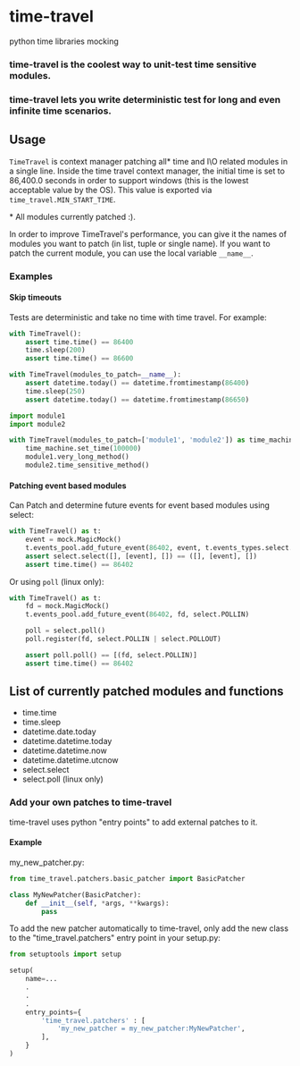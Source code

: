 # time-travel
python time libraries mocking

### time-travel is the coolest way to unit-test time sensitive modules.
### time-travel lets you write deterministic test for long and even infinite time scenarios.

## Usage

`TimeTravel` is context manager patching all* time and I\O related modules in a 
single line. Inside the time travel context manager, the initial time is set to 
86,400.0 seconds in order to support windows (this is the lowest acceptable 
value by the OS). This value is exported via ``time_travel.MIN_START_TIME``.

\* All modules currently patched :).

In order to improve TimeTravel's performance, you can give it the names of 
modules you want to patch (in list, tuple or single name). 
If you want to patch the current module, you can use the local 
variable `__name__`.

### Examples

#### Skip timeouts

Tests are deterministic and take no time with time travel. For example:

```python
with TimeTravel():  
    assert time.time() == 86400
    time.sleep(200)
    assert time.time() == 86600    
```

```python
with TimeTravel(modules_to_patch=__name__):
    assert datetime.today() == datetime.fromtimestamp(86400)
    time.sleep(250)
    assert datetime.today() == datetime.fromtimestamp(86650)
```

```python
import module1
import module2

with TimeTravel(modules_to_patch=['module1', 'module2']) as time_machine:
    time_machine.set_time(100000)
    module1.very_long_method()
    module2.time_sensitive_method()
```

#### Patching event based modules

Can Patch and determine future events for event based modules using select:

```python
with TimeTravel() as t:
    event = mock.MagicMock()
    t.events_pool.add_future_event(86402, event, t.events_types.select.WRITE)
    assert select.select([], [event], []) == ([], [event], [])
    assert time.time() == 86402
```

Or using ``poll`` (linux only):

```python
with TimeTravel() as t:
    fd = mock.MagicMock()
    t.events_pool.add_future_event(86402, fd, select.POLLIN)

    poll = select.poll()
    poll.register(fd, select.POLLIN | select.POLLOUT)

    assert poll.poll() == [(fd, select.POLLIN)]
    assert time.time() == 86402
```

## List of currently patched modules and functions

- time.time
- time.sleep
- datetime.date.today
- datetime.datetime.today
- datetime.datetime.now
- datetime.datetime.utcnow
- select.select
- select.poll (linux only)

### Add your own patches to time-travel

time-travel uses python "entry points" to add external patches to it.

#### Example
my_new_patcher.py:
```python
from time_travel.patchers.basic_patcher import BasicPatcher

class MyNewPatcher(BasicPatcher):
    def __init__(self, *args, **kwargs):
        pass
```

To add the new patcher automatically to time-travel, only add the new class to the "time_travel.patchers" entry point in your setup.py:

```python
from setuptools import setup

setup(
    name=...
    .
    .
    .
    entry_points={
        'time_travel.patchers' : [
            'my_new_patcher = my_new_patcher:MyNewPatcher',
        ],
    }
)
```

